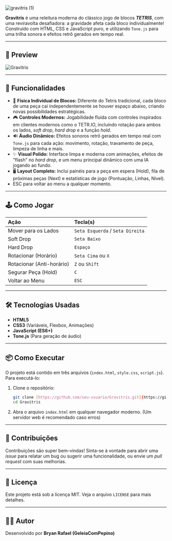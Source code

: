 ![gravitris (1)](https://github.com/user-attachments/assets/1286ee98-0d9c-4a3f-8e87-8d09657591dd)


**Gravitris** é uma releitura moderna do clássico jogo de blocos ***TETRIS***, com uma reviravolta desafiadora: a gravidade afeta cada bloco individualmente! Construído com HTML, CSS e JavaScript puro, e utilizando `Tone.js` para uma trilha sonora e efeitos retrô gerados em tempo real.

---

## 📸 Preview
![Gravitris](https://github.com/user-attachments/assets/d422feda-f5a9-4f67-9f5a-037cd3958c2d)


---

## 🚀 Funcionalidades

-   🧱 **Física Individual de Blocos:** Diferente do Tetris tradicional, cada bloco de uma peça cai independentemente se houver espaço abaixo, criando novas possibilidades estratégicas.
-   🎮 **Controles Modernos:** Jogabilidade fluida com controles inspirados em clientes modernos como o TETR.IO, incluindo rotação para ambos os lados, *soft drop*, *hard drop* e a função *hold*.
-   🔊 **Áudio Dinâmico:** Efeitos sonoros retrô gerados em tempo real com `Tone.js` para cada ação: movimento, rotação, travamento de peça, limpeza de linha e mais.
-   ✨ **Visual Polido:** Interface limpa e moderna com animações, efeitos de "flash" no *hard drop*, e um menu principal dinâmico com uma IA jogando ao fundo.
-   🖥️ **Layout Completo:** Inclui painéis para a peça em espera (Hold), fila de próximas peças (Next) e estatísticas de jogo (Pontuação, Linhas, Nível).
-   ESC para voltar ao menu a qualquer momento.

---

## 🕹️ Como Jogar

| Ação              | Tecla(s)                          |
| :---------------- | :-------------------------------- |
| Mover para os Lados | `Seta Esquerda` / `Seta Direita`  |
| Soft Drop         | `Seta Baixo`                      |
| Hard Drop         | `Espaço`                          |
| Rotacionar (Horário) | `Seta Cima` ou `X`                |
| Rotacionar (Anti-horário) | `Z` ou `Shift`                    |
| Segurar Peça (Hold)  | `C`                               |
| Voltar ao Menu    | `ESC`                             |

---

## 🛠️ Tecnologias Usadas

-   **HTML5**
-   **CSS3** (Variáveis, Flexbox, Animações)
-   **JavaScript (ES6+)**
-   **Tone.js** (Para geração de áudio)

---

## 📦 Como Executar

O projeto está contido em três arquivos (`index.html`, `style.css`, `script.js`). Para executá-lo:

1.  Clone o repositório:
    ```bash
    git clone [https://github.com/seu-usuario/Gravitris.git](https://github.com/seu-usuario/Gravitris.git)
    cd Gravitris
    ```
2.  Abra o arquivo `index.html` em qualquer navegador moderno. (Um servidor web é recomendado caso erros)

---

## 🤝 Contribuições

Contribuições são super bem-vindas! Sinta-se à vontade para abrir uma *issue* para relatar um bug ou sugerir uma funcionalidade, ou envie um *pull request* com suas melhorias.

---

## 📝 Licença

Este projeto está sob a licença MIT. Veja o arquivo `LICENSE` para mais detalhes.

---

## 👨‍💻 Autor

Desenvolvido por **Bryan Rafael (GeleiaComPepino)**
